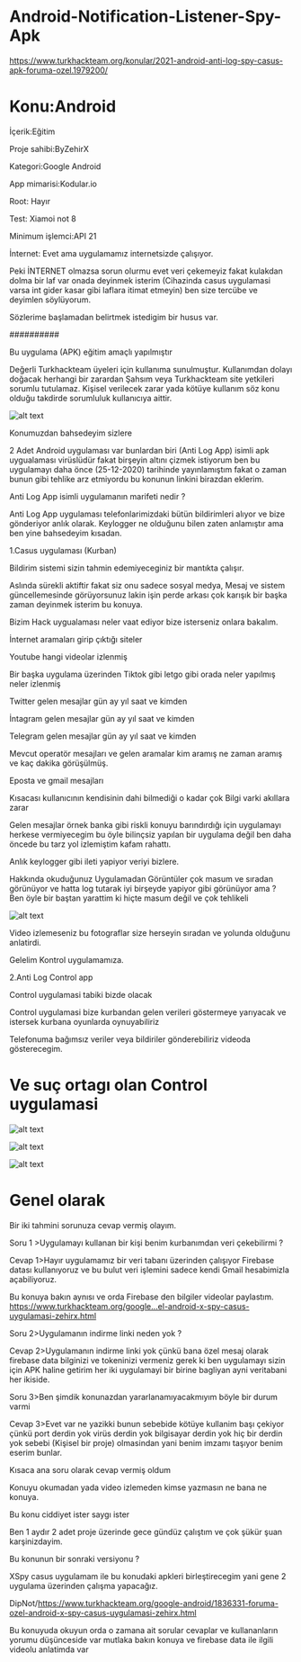 # Android-Notification-Listener-Spy-Apk
https://www.turkhackteam.org/konular/2021-android-anti-log-spy-casus-apk-foruma-ozel.1979200/

# Konu:Android

İçerik:Eğitim

Proje sahibi:ByZehirX

Kategori:Google Android

App mimarisi:Kodular.io

Root: Hayır

Test: Xiamoi not 8

Minimum işlemci:API 21

İnternet: Evet ama uygulamamız internetsizde çalışıyor.

Peki İNTERNET olmazsa sorun olurmu evet veri çekemeyiz fakat kulakdan dolma bir laf var onada deyinmek isterim (Cihazinda casus uygulamasi varsa int gider kasar gibi laflara itimat etmeyin) ben size tercübe ve deyimlen söylüyorum.

Sözlerime başlamadan belirtmek istedigim bir husus var.

##########

Bu uygulama (APK) eğitim amaçlı yapılmıştır

Değerli Turkhackteam üyeleri için kullanıma sunulmuştur. Kullanımdan dolayı doğacak herhangi bir zarardan Şahsım veya Turkhackteam site yetkileri sorumlu tutulamaz. Kişisel verilecek zarar yada kötüye kullanım söz konu olduğu takdirde sorumluluk kullanıcıya aittir.

![alt text](https://i.hizliresim.com/IwSpCW.jpg) 

Konumuzdan bahsedeyim sizlere

2 Adet Android uygulaması var bunlardan biri (Anti Log App) isimli apk uygualaması virüslüdür fakat birşeyin altını çizmek istiyorum ben bu uygulamayı daha önce (25-12-2020) tarihinde yayınlamıştım fakat o zaman bunun gibi tehlike arz etmiyordu bu konunun linkini birazdan eklerim.

Anti Log App isimli uygulamanın marifeti nedir ?

Anti Log App uygulaması telefonlarimizdaki bütün bildirimleri alıyor ve bize gönderiyor anlık olarak. Keylogger ne olduğunu bilen zaten anlamıştır ama ben yine bahsedeyim kısadan.

1.Casus uygulaması (Kurban)

Bildirim sistemi sizin tahmin edemiyeceginiz bir mantıkta çalışır.

Aslında sürekli aktiftir fakat siz onu sadece sosyal medya, Mesaj ve sistem güncellemesinde görüyorsunuz lakin işin perde arkası çok karışık bir başka zaman deyinmek isterim bu konuya.

Bizim Hack uygualaması neler vaat ediyor bize isterseniz onlara bakalım.

İnternet aramaları girip çıktığı siteler

Youtube hangi videolar izlenmiş

Bir başka uygulama üzerinden Tiktok gibi letgo gibi orada neler yapılmış neler izlenmiş

Twitter gelen mesajlar gün ay yıl saat ve kimden

İntagram gelen mesajlar gün ay yıl saat ve kimden

Telegram gelen mesajlar gün ay yıl saat ve kimden

Mevcut operatör mesajları ve gelen aramalar kim aramış ne zaman aramış ve kaç dakika görüşülmüş.

Eposta ve gmail mesajları

Kısacası kullanıcının kendisinin dahi bilmediği o kadar çok Bilgi varki akıllara zarar

Gelen mesajlar örnek banka gibi riskli konuyu barındırdığı için uygulamayı herkese vermiyecegim bu öyle bilinçsiz yapılan bir uygulama değil ben daha öncede bu tarz yol izlemiştim kafam rahattı.

Anlık keylogger gibi ileti yapiyor veriyi bizlere.

Hakkında okuduğunuz Uygulamadan Görüntüler çok masum ve sıradan görünüyor ve hatta log tutarak iyi birşeyde yapiyor gibi görünüyor ama ? Ben öyle bir baştan yarattim ki hiçte masum değil ve çok tehlikeli 

![alt text](https://i.hizliresim.com/wcn5hF.jpg) 

Video izlemeseniz bu fotograflar size herseyin sıradan ve yolunda olduğunu anlatirdi.

Gelelim Kontrol uygulamamıza.

2.Anti Log Control app

Control uygulamasi tabiki bizde olacak

Control uygulamasi bize kurbandan gelen verileri göstermeye yarıyacak ve istersek kurbana oyunlarda oynuyabiliriz

Telefonuma bağımsız veriler veya bildiriler gönderebiliriz videoda gösterecegim.

# Ve suç ortagı olan Control uygulamasi
 
 ![alt text](https://i.hizliresim.com/bWwxcu.jpg) 
 
 ![alt text](https://i.hizliresim.com/OU8jr4.jpg)
 
 
 ![alt text](https://i.hizliresim.com/cKeMbk.jpg)
 # Genel olarak

Bir iki tahmini sorunuza cevap vermiş olayım.

Soru 1 >Uygulamayı kullanan bir kişi benim kurbanımdan veri çekebilirmi ?

Cevap 1>Hayır uygulamamız bir veri tabanı üzerinden çalışıyor Firebase datası kullanıyoruz ve bu bulut veri işlemini sadece kendi Gmail hesabimizla açabiliyoruz.

Bu konuya bakın aynısı ve orda Firebase den bilgiler videolar paylastım. https://www.turkhackteam.org/google...el-android-x-spy-casus-uygulamasi-zehirx.html

Soru 2>Uygulamanın indirme linki neden yok ?

Cevap 2>Uygulamanın indirme linki yok çünkü bana özel mesaj olarak firebase data bilginizi ve tokeninizi vermeniz gerek ki ben uygulamayı sizin için APK haline getirim her iki uygulamayi bir birine bagliyan ayni veritabani her ikiside.

Soru 3>Ben şimdik konunazdan yararlanamıyacakmıyım böyle bir durum varmi

Cevap 3>Evet var ne yazikki bunun sebebide kötüye kullanim başı çekiyor çünkü port derdin yok virüs derdin yok bilgisayar derdin yok hiç bir derdin yok sebebi (Kişisel bir proje) olmasindan yani benim imzamı taşıyor benim eserim bunlar.

Kısaca ana soru olarak cevap vermiş oldum

Konuyu okumadan yada video izlemeden kimse yazmasın ne bana ne konuya.

Bu konu ciddiyet ister saygı ister

Ben 1 aydır 2 adet proje üzerinde gece gündüz çalıştım ve çok şükür şuan karşinizdayim.

Bu konunun bir sonraki versiyonu ?

XSpy casus uygulamam ile bu konudaki apkleri birleştirecegim yani gene 2 uygulama üzerinden çalışma yapacağız.

DipNot/https://www.turkhackteam.org/google-android/1836331-foruma-ozel-android-x-spy-casus-uygulamasi-zehirx.html

Bu konuyuda okuyun orda o zamana ait sorular cevaplar ve kullananların yorumu düşünceside var mutlaka bakın konuya ve firebase data ile ilgili videolu anlatimda var
